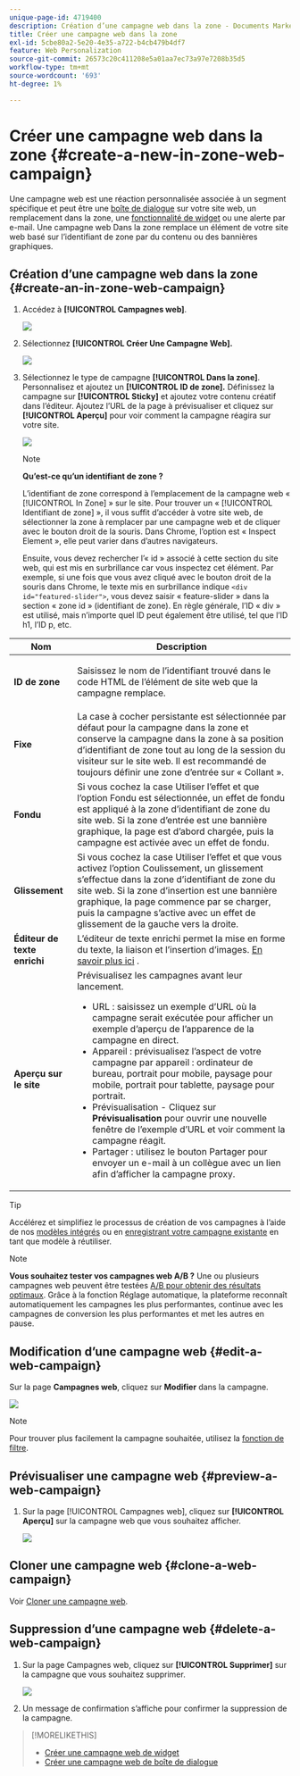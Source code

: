 ```yaml
---
unique-page-id: 4719400
description: Création d’une campagne web dans la zone - Documents Marketo - Documentation du produit
title: Créer une campagne web dans la zone
exl-id: 5cbe80a2-5e20-4e35-a722-b4cb479b4df7
feature: Web Personalization
source-git-commit: 26573c20c411208e5a01aa7ec73a97e7208b35d5
workflow-type: tm+mt
source-wordcount: '693'
ht-degree: 1%

---
```


# Créer une campagne web dans la zone {#create-a-new-in-zone-web-campaign}

Une campagne web est une réaction personnalisée associée à un segment spécifique et peut être une [boîte de dialogue](/help/marketo/product-docs/web-personalization/working-with-web-campaigns/create-a-new-dialog-web-campaign.md) sur votre site web, un remplacement dans la zone, une [fonctionnalité de widget](/help/marketo/product-docs/web-personalization/working-with-web-campaigns/create-a-new-widget-web-campaign.md) ou une alerte par e-mail. Une campagne web Dans la zone remplace un élément de votre site web basé sur l’identifiant de zone par du contenu ou des bannières graphiques.

## Création d’une campagne web dans la zone {#create-an-in-zone-web-campaign}

1. Accédez à **[!UICONTROL Campagnes web]**.

   ![](assets/image2016-8-18-15-3a54-3a21.png)

1. Sélectionnez **[!UICONTROL Créer Une Campagne Web].**

   ![](assets/create-new-web-campaign-hand.png)

1. Sélectionnez le type de campagne **[!UICONTROL Dans la zone]**. Personnalisez et ajoutez un **[!UICONTROL ID de zone].** Définissez la campagne sur **[!UICONTROL Sticky]** et ajoutez votre contenu créatif dans l’éditeur. Ajoutez l’URL de la page à prévisualiser et cliquez sur **[!UICONTROL Aperçu]** pour voir comment la campagne réagira sur votre site.

   ![](assets/new-3-1.png)

   >[!NOTE]
   >
   >**Qu’est-ce qu’un identifiant de zone ?**
   >
   >L’identifiant de zone correspond à l’emplacement de la campagne web « [!UICONTROL In Zone] » sur le site. Pour trouver un « [!UICONTROL Identifiant de zone] », il vous suffit d’accéder à votre site web, de sélectionner la zone à remplacer par une campagne web et de cliquer avec le bouton droit de la souris. Dans Chrome, l’option est « Inspect Element », elle peut varier dans d’autres navigateurs.
   >
   >Ensuite, vous devez rechercher l’« id » associé à cette section du site web, qui est mis en surbrillance car vous inspectez cet élément. Par exemple, si une fois que vous avez cliqué avec le bouton droit de la souris dans Chrome, le texte mis en surbrillance indique `<div id="featured-slider">`, vous devez saisir « feature-slider » dans la section « zone id » (identifiant de zone). En règle générale, l’ID « div » est utilisé, mais n’importe quel ID peut également être utilisé, tel que l’ID h1, l’ID p, etc.

<table>
 <thead>
  <tr>
   <th colspan="1" rowspan="1">Nom</th>
   <th colspan="1" rowspan="1">Description</th>
  </tr>
 </thead>
 <tbody>
  <tr>
   <td colspan="1" rowspan="1"><strong> ID de zone </strong></td>
   <td colspan="1" rowspan="1"><p>Saisissez le nom de l’identifiant trouvé dans le code HTML de l’élément de site web que la campagne remplace.</p></td>
  </tr>
  <tr>
   <td colspan="1" rowspan="1"><p><strong> Fixe </strong></p></td>
   <td colspan="1" rowspan="1">La case à cocher persistante est sélectionnée par défaut pour la campagne dans la zone et conserve la campagne dans la zone à sa position d’identifiant de zone tout au long de la session du visiteur sur le site web. Il est recommandé de toujours définir une zone d’entrée sur « Collant ».</td>
  </tr>
  <tr>
   <td colspan="1" rowspan="1"><p><strong> Fondu</strong> </p></td>
   <td colspan="1" rowspan="1">Si vous cochez la case Utiliser l’effet et que l’option Fondu est sélectionnée, un effet de fondu est appliqué à la zone d’identifiant de zone du site web. Si la zone d’entrée est une bannière graphique, la page est d’abord chargée, puis la campagne est activée avec un effet de fondu.</td>
  </tr>
  <tr>
   <td colspan="1"><strong>Glissement</strong></td>
   <td colspan="1">Si vous cochez la case Utiliser l’effet et que vous activez l’option Coulissement, un glissement s’effectue dans la zone d’identifiant de zone du site web. Si la zone d’insertion est une bannière graphique, la page commence par se charger, puis la campagne s’active avec un effet de glissement de la gauche vers la droite.</td>
  </tr>
  <tr>
   <td colspan="1"><strong> Éditeur de texte enrichi  </strong></td>
   <td colspan="1">L’éditeur de texte enrichi permet la mise en forme du texte, la liaison et l’insertion d’images. <a href="/help/marketo/product-docs/web-personalization/working-with-web-campaigns/using-the-web-personalization-rich-text-editor.md">En savoir plus ici</a> .</td>
  </tr>
  <tr>
   <td colspan="1"><strong> Aperçu sur le site   </strong></td>
   <td colspan="1">Prévisualisez les campagnes avant leur lancement. <br>
    <ul>
     <li> URL : saisissez un exemple d’URL où la campagne serait exécutée pour afficher un exemple d’aperçu de l’apparence de la campagne en direct.</li>
     <li>Appareil : prévisualisez l’aspect de votre campagne par appareil : ordinateur de bureau, portrait pour mobile, paysage pour mobile, portrait pour tablette, paysage pour portrait.</li>
     <li> Prévisualisation - Cliquez sur <strong>Prévisualisation</strong> pour ouvrir une nouvelle fenêtre de l’exemple d’URL et voir comment la campagne réagit.</li>
     <li> Partager : utilisez le bouton Partager pour envoyer un e-mail à un collègue avec un lien afin d’afficher la campagne proxy.</li>
    </ul></td>
  </tr>
 </tbody>
</table>

>[!TIP]
>
>Accélérez et simplifiez le processus de création de vos campagnes à l’aide de nos [modèles intégrés](/help/marketo/product-docs/web-personalization/using-templates/using-templates-to-create-web-campaigns.md) ou en [enregistrant votre campagne existante](/help/marketo/product-docs/web-personalization/using-templates/using-templates-to-create-web-campaigns.md) en tant que modèle à réutiliser.

>[!NOTE]
>
>**Vous souhaitez tester vos campagnes web A/B ?** Une ou plusieurs campagnes web peuvent être testées [A/B pour obtenir des résultats optimaux](/help/marketo/product-docs/web-personalization/working-with-web-campaigns/ab-test-your-web-campaign.md). Grâce à la fonction Réglage automatique, la plateforme reconnaît automatiquement les campagnes les plus performantes, continue avec les campagnes de conversion les plus performantes et met les autres en pause.

## Modification d’une campagne web {#edit-a-web-campaign}

Sur la page **Campagnes web**, cliquez sur **Modifier** dans la campagne.

![](assets/in-zone-web-campaign-edit.png)

>[!NOTE]
>
>Pour trouver plus facilement la campagne souhaitée, utilisez la [fonction de filtre](/help/marketo/product-docs/web-personalization/working-with-web-campaigns/filter-web-campaigns.md).

## Prévisualiser une campagne web {#preview-a-web-campaign}

1. Sur la page [!UICONTROL Campagnes web], cliquez sur **[!UICONTROL Aperçu]** sur la campagne web que vous souhaitez afficher.

   ![](assets/in-zone-web-campaign-preview.png)

## Cloner une campagne web {#clone-a-web-campaign}

Voir [Cloner une campagne web](/help/marketo/product-docs/web-personalization/working-with-web-campaigns/clone-a-web-campaign.md).

## Suppression d’une campagne web {#delete-a-web-campaign}

1. Sur la page Campagnes web, cliquez sur **[!UICONTROL Supprimer]** sur la campagne que vous souhaitez supprimer.

   ![](assets/in-zone-web-campaign-delete.png)

1. Un message de confirmation s’affiche pour confirmer la suppression de la campagne.

>[!MORELIKETHIS]
>
>* [Créer une campagne web de widget](/help/marketo/product-docs/web-personalization/working-with-web-campaigns/create-a-new-widget-web-campaign.md)
>* [Créer une campagne web de boîte de dialogue](/help/marketo/product-docs/web-personalization/working-with-web-campaigns/create-a-new-dialog-web-campaign.md)
